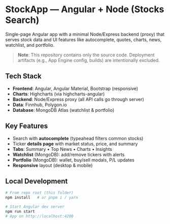 # StockApp — Angular + Node (Stocks Search)

Single-page Angular app with a minimal Node/Express backend (proxy) that serves stock data and UI features like autocomplete, quotes, charts, news, watchlist, and portfolio.

> **Note**: This repository contains only the source code. Deployment artifacts (e.g., App Engine config, builds) are intentionally excluded.

## Tech Stack
- **Frontend**: Angular, Angular Material, Bootstrap (responsive)
- **Charts**: Highcharts (via highcharts-angular)
- **Backend**: Node/Express proxy (all API calls go through server)
- **Data**: Finnhub, Polygon.io
- **Database**: MongoDB Atlas (watchlist & portfolio)

## Key Features
- Search with **autocomplete** (typeahead filters common stocks)
- Ticker **details page** with market status, price, and summary
- **Tabs**: Summary • Top News • Charts • Insights
- **Watchlist** (MongoDB): add/remove tickers with alerts
- **Portfolio** (MongoDB): wallet, buy/sell modals, P/L updates
- **Responsive** layout (desktop & mobile)

## Local Development
```bash
# From repo root (this folder)
npm install   # or pnpm i / yarn

# Start Angular dev server
npm run start
# App on http://localhost:4200
